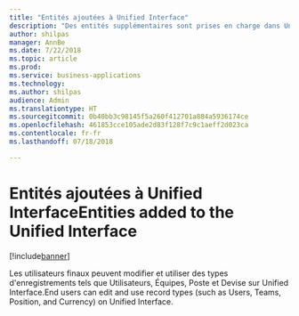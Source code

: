 ```yaml
---
title: "Entités ajoutées à Unified Interface"
description: "Des entités supplémentaires sont prises en charge dans Unified Interface"
author: shilpas
manager: AnnBe
ms.date: 7/22/2018
ms.topic: article
ms.prod: 
ms.service: business-applications
ms.technology: 
ms.author: shilpas
audience: Admin
ms.translationtype: HT
ms.sourcegitcommit: 0b40bb3c98145f5a260f412701a884a5936174ce
ms.openlocfilehash: 461853cce105ade2d83f128f7c9c1aeff2d023ca
ms.contentlocale: fr-fr
ms.lasthandoff: 07/18/2018

---
```

# <a name="entities-added-to-the-unified-interface"></a><span data-ttu-id="d8100-103">Entités ajoutées à Unified Interface</span><span class="sxs-lookup"><span data-stu-id="d8100-103">Entities added to the Unified Interface</span></span>


[!include[banner](../../includes/banner.md)]

<span data-ttu-id="d8100-104">Les utilisateurs finaux peuvent modifier et utiliser des types d'enregistrements tels que Utilisateurs, Équipes, Poste et Devise sur Unified Interface.</span><span class="sxs-lookup"><span data-stu-id="d8100-104">End users can edit and use record types (such as Users, Teams, Position, and Currency) on Unified Interface.</span></span> 

